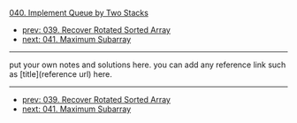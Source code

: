 [040. Implement Queue by Two Stacks](http://www.lintcode.com/problem/implement-queue-by-two-stacks)

- [prev: 039. Recover Rotated Sorted Array](039-recover-rotated-sorted-array.md)
- [next: 041. Maximum Subarray](041-maximum-subarray.md)

---

put your own notes and solutions here.
you can add any reference link such as [title](reference url) here.

---

- [prev: 039. Recover Rotated Sorted Array](039-recover-rotated-sorted-array.md)
- [next: 041. Maximum Subarray](041-maximum-subarray.md)
